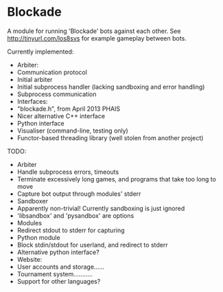 Blockade
========

A module for running 'Blockade' bots against each other.
See http://tinyurl.com/los8svs for example gameplay between bots.

Currently implemented:
 - Arbiter:
  - Communication protocol
  - Initial arbiter
  - Initial subprocess handler (lacking sandboxing and error handling)
  - Subprocess communication
 - Interfaces:
  - "blockade.h", from April 2013 PHAIS
  - Nicer alternative C++ interface
  - Python interface
 - Visualiser (command-line, testing only)
 - Functor-based threading library (well stolen from another project)

 
TODO:
 - Arbiter
  - Handle subprocess errors, timeouts
  - Terminate excessively long games, and programs that take too long to move
  - Capture bot output through modules' stderr
 - Sandboxer
  - Apparently non-trivial!  Currently sandboxing is just ignored
  - 'libsandbox' and 'pysandbox' are options
 - Modules
  - Redirect stdout to stderr for capturing
  - Python module
   - Block stdin/stdout for userland, and redirect to stderr
 - Alternative python interface?
 - Website:
  - User accounts and storage......
  - Tournament system...........
 - Support for other languages?